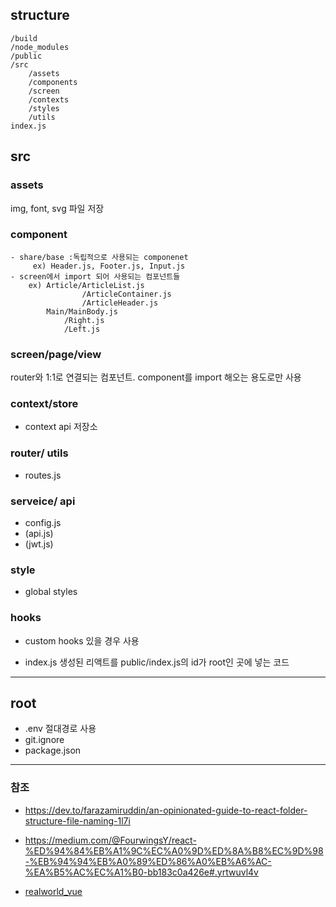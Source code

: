 ## structure

```
/build
/node_modules
/public
/src
    /assets
    /components
    /screen
    /contexts
    /styles
    /utils
index.js

```

## src

### assets

img, font, svg 파일 저장

### component

    - share/base :독립적으로 사용되는 componenet
         ex) Header.js, Footer.js, Input.js
    - screen에서 import 되어 사용되는 컴포넌트들
        ex) Article/ArticleList.js
                    /ArticleContainer.js
                    /ArticleHeader.js
            Main/MainBody.js
                /Right.js
                /Left.js

### screen/page/view

router와 1:1로 연결되는 컴포넌트.
component를 import 해오는 용도로만 사용

### context/store

- context api 저장소

### router/ utils

- routes.js

### serveice/ api

- config.js
- (api.js)
- (jwt.js)

### style

- global styles

### hooks

- custom hooks 있을 경우 사용

- index.js
  생성된 리액트를 public/index.js의 id가 root인 곳에 넣는 코드

---

## root

- .env
  절대경로 사용
- git.ignore
- package.json

---

### 참조

- https://dev.to/farazamiruddin/an-opinionated-guide-to-react-folder-structure-file-naming-1l7i

- https://medium.com/@FourwingsY/react-%ED%94%84%EB%A1%9C%EC%A0%9D%ED%8A%B8%EC%9D%98-%EB%94%94%EB%A0%89%ED%86%A0%EB%A6%AC-%EA%B5%AC%EC%A1%B0-bb183c0a426e#.yrtwuvl4v

- [realworld_vue](https://github.com/gothinkster/vue-realworld-example-app/tree/master/src/common)
